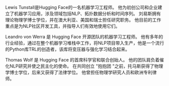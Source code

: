 Lewis Tunstall是Hugging Face的一名机器学习工程师。 他为初创公司和企业建立了机器学习应用，涉及领域包括NLP、拓扑数据分析和时间序列。 刘易斯拥有理论物理学博士学位，并在澳大利亚、美国和瑞士担任研究职务。 他目前的工作重点是为NLP社区开发工具，并指导人们有效地使用它们。 

Leandro von Werra 是 Hugging Face 开源团队的机器学习工程师。 他有多年的行业经验，通过在整个机器学习堆栈中工作，将NLP项目带入生产，他是一个流行的Python库TRL的创造者，该库将变压器与强化学习结合起来。 

Thomas Wolf 是 Hugging Face 的首席科学官和联合创始人。 他的团队肩负着催化NLP研究并使之民主化的使命。 在共同创立 "抱抱团 "之前，托马斯获得了物理学博士学位，后来又获得了法律学位。 他曾担任物理学研究人员和欧洲专利律师。
